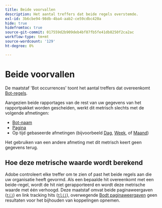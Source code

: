 ```yaml
---
title: Beide voorvallen
description: Het aantal treffers dat beide regels overstemde.
exl-id: 3b6cbe94-98db-4ba4-aab2-ce59cdbc420a
hide: true
hidefromtoc: true
source-git-commit: 017559d2b909deb4bf87fb5fe41db8250f2ca2ac
workflow-type: tm+mt
source-wordcount: '129'
ht-degree: 0%

---
```


# Beide voorvallen

De maatstaf &#39;Bot occurrences&#39; toont het aantal treffers dat overeenkomt [Bot-regels](/help/admin/admin/c-manage-report-suites/c-edit-report-suites/general/bot-removal/bot-rules.md).

Aangezien beide rapportages van de rest van uw gegevens van het rapportpakket worden gescheiden, werkt dit metrisch slechts met de volgende afmetingen:

* [Bot-naam](../dimensions/bot-name.md)
* [Pagina](../dimensions/page.md)
* Op tijd gebaseerde afmetingen (bijvoorbeeld [Dag](../dimensions/day.md), [Week](../dimensions/week.md), of [Maand](../dimensions/month.md))

Het gebruiken van een andere afmeting met dit metrisch keert geen gegevens terug.

## Hoe deze metrische waarde wordt berekend

Adobe controleert elke treffer om te zien of past het beide regels aan die uw organisatie heeft gevormd. Als een bepaalde hit overeenkomt met een beide-regel, wordt de hit niet gerapporteerd en wordt deze metrische waarde met één verhoogd. Deze maatstaf omvat beide paginaweergaven ([`t()`](/help/implement/vars/functions/t-method.md)) en link tracking hits ([`tl()`](/help/implement/vars/functions/tl-method.md)), overwegende [Bodt paginaweergaven](bot-page-views.md) geen resultaten voor het bijhouden van koppelingen opnemen.
